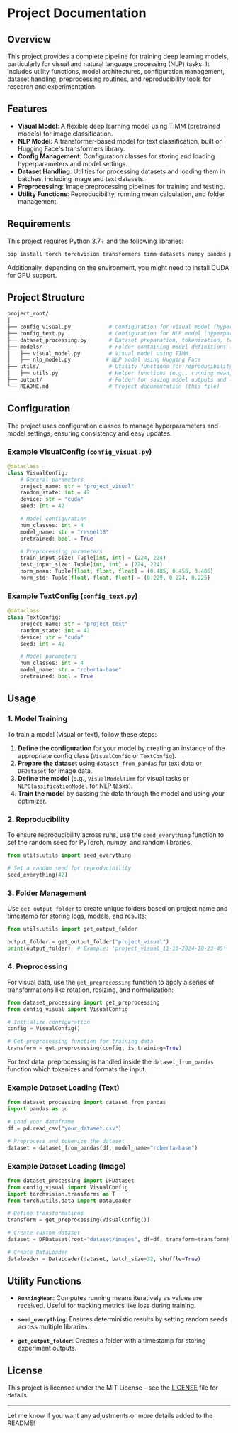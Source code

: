 # Project Documentation

## Overview

This project provides a complete pipeline for training deep learning models, particularly for visual and natural language processing (NLP) tasks. It includes utility functions, model architectures, configuration management, dataset handling, preprocessing routines, and reproducibility tools for research and experimentation.

## Features

- **Visual Model**: A flexible deep learning model using TIMM (pretrained models) for image classification.
- **NLP Model**: A transformer-based model for text classification, built on Hugging Face's transformers library.
- **Config Management**: Configuration classes for storing and loading hyperparameters and model settings.
- **Dataset Handling**: Utilities for processing datasets and loading them in batches, including image and text datasets.
- **Preprocessing**: Image preprocessing pipelines for training and testing.
- **Utility Functions**: Reproducibility, running mean calculation, and folder management.
  
## Requirements

This project requires Python 3.7+ and the following libraries:

```bash
pip install torch torchvision transformers timm datasets numpy pandas pillow
```

Additionally, depending on the environment, you might need to install CUDA for GPU support.

## Project Structure

``` graphql
project_root/
│
├── config_visual.py            # Configuration for visual model (hyperparameters, settings)
├── config_text.py              # Configuration for NLP model (hyperparameters, settings)
├── dataset_processing.py       # Dataset preparation, tokenization, transformations
├── models/                     # Folder containing model definitions (visual and NLP)
│   ├── visual_model.py         # Visual model using TIMM
│   ├── nlp_model.py           # NLP model using Hugging Face
├── utils/                      # Utility functions for reproducibility and folder management
│   ├── utils.py                # Helper functions (e.g., running mean, seed setting)
├── output/                     # Folder for saving model outputs and logs
└── README.md                   # Project documentation (this file)
```

## Configuration

The project uses configuration classes to manage hyperparameters and model settings, ensuring consistency and easy updates.

### Example VisualConfig (`config_visual.py`)

```python
@dataclass
class VisualConfig:
    # General parameters
    project_name: str = "project_visual"
    random_state: int = 42
    device: str = "cuda"
    seed: int = 42

    # Model configuration
    num_classes: int = 4
    model_name: str = "resnet18"
    pretrained: bool = True

    # Preprocessing parameters
    train_input_size: Tuple[int, int] = (224, 224)
    test_input_size: Tuple[int, int] = (224, 224)
    norm_mean: Tuple[float, float, float] = (0.485, 0.456, 0.406)
    norm_std: Tuple[float, float, float] = (0.229, 0.224, 0.225)
```

### Example TextConfig (`config_text.py`)

```python
@dataclass
class TextConfig:
    project_name: str = "project_text"
    random_state: int = 42
    device: str = "cuda"
    seed: int = 42

    # Model parameters
    num_classes: int = 4
    model_name: str = "roberta-base"
    pretrained: bool = True
```

## Usage

### 1. **Model Training**

To train a model (visual or text), follow these steps:

1. **Define the configuration** for your model by creating an instance of the appropriate config class (`VisualConfig` or `TextConfig`).
2. **Prepare the dataset** using `dataset_from_pandas` for text data or `DFDataset` for image data.
3. **Define the model** (e.g., `VisualModelTimm` for visual tasks or `NLPClassificationModel` for NLP tasks).
4. **Train the model** by passing the data through the model and using your optimizer.

### 2. **Reproducibility**

To ensure reproducibility across runs, use the `seed_everything` function to set the random seed for PyTorch, numpy, and random libraries.

```python
from utils.utils import seed_everything

# Set a random seed for reproducibility
seed_everything(42)
```

### 3. **Folder Management**

Use `get_output_folder` to create unique folders based on project name and timestamp for storing logs, models, and results:

```python
from utils.utils import get_output_folder

output_folder = get_output_folder("project_visual")
print(output_folder)  # Example: 'project_visual_11-16-2024-10-23-45'
```

### 4. **Preprocessing**

For visual data, use the `get_preprocessing` function to apply a series of transformations like rotation, resizing, and normalization:

```python
from dataset_processing import get_preprocessing
from config_visual import VisualConfig

# Initialize configuration
config = VisualConfig()

# Get preprocessing function for training data
transform = get_preprocessing(config, is_training=True)
```

For text data, preprocessing is handled inside the `dataset_from_pandas` function which tokenizes and formats the input.

### Example Dataset Loading (Text)

```python
from dataset_processing import dataset_from_pandas
import pandas as pd

# Load your dataframe
df = pd.read_csv("your_dataset.csv")

# Preprocess and tokenize the dataset
dataset = dataset_from_pandas(df, model_name="roberta-base")
```

### Example Dataset Loading (Image)

```python
from dataset_processing import DFDataset
from config_visual import VisualConfig
import torchvision.transforms as T
from torch.utils.data import DataLoader

# Define transformations
transform = get_preprocessing(VisualConfig())

# Create custom dataset
dataset = DFDataset(root="dataset/images", df=df, transform=transform)

# Create DataLoader
dataloader = DataLoader(dataset, batch_size=32, shuffle=True)
```

## Utility Functions

- **`RunningMean`**: Computes running means iteratively as values are received. Useful for tracking metrics like loss during training.
  
- **`seed_everything`**: Ensures deterministic results by setting random seeds across multiple libraries.

- **`get_output_folder`**: Creates a folder with a timestamp for storing experiment outputs.

## License

This project is licensed under the MIT License - see the [LICENSE](LICENSE) file for details.

---

Let me know if you want any adjustments or more details added to the README!
